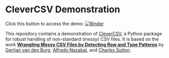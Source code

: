 # CleverCSV Demonstration

Click this button to access the demo: [![Binder](https://mybinder.org/badge_logo.svg)](https://mybinder.org/v2/gh/alan-turing-institute/CleverCSVDemo/master?filepath=CSV_dialect_detection_with_CleverCSV.ipynb)

This repository contains a demonstration of 
[CleverCSV](https://github.com/alan-turing-institute/CleverCSV), a Python 
package for robust handling of non-standard (*messy*) CSV files. It is based 
on the work [**Wrangling Messy CSV Files by Detecting Row and Type 
Patterns**](https://arxiv.org/abs/1811.11242) by [Gertjan van den 
Burg](gertjan.dev), [Alfredo 
Nazabal](https://www.turing.ac.uk/people/researchers/alfredo-nazabal), and 
[Charles Sutton](https://homepages.inf.ed.ac.uk/csutton/).
